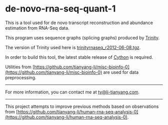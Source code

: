 de-novo-rna-seq-quant-1
=======================

This is a tool used for de novo transcript reconstruction 
and abundance estimation from RNA-Seq data.

This program uses sequence graphs (splicing graphs) produced by 
[Trinity](http://trinityrnaseq.sourceforge.net/).

The version of Trinity used here is 
[trinityrnaseq_r2012-06-08.tgz](http://sourceforge.net/projects/trinityrnaseq/files/trinityrnaseq_r2012-06-08.tgz/download).

In order to build this tool, the latest stable release 
of [Cython](http://cython.org/) is required.

Utilities from [https://github.com/tianyang-li/misc-bioinfo-0](https://github.com/tianyang-li/misc-bioinfo-0) are used for data preprocessing. 

***

For more information, you can contact me at [ty@li-tianyang.com](mailto:ty@li-tianyang.com).

***

This project attempts to improve previous methods based on observations from [https://github.com/tianyang-li/human-rna-seq-analysis-0](https://github.com/tianyang-li/human-rna-seq-analysis-0).

